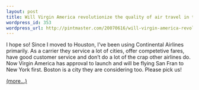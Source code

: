 ```yaml
--- 
layout: post
title: Will Virgin America revolutionize the quality of air travel in the United States?
wordpress_id: 353
wordpress_url: http://pintmaster.com/20070616/will-virgin-america-revolutionize-the-quality-of-air-travel-in-the-united-states/
---
```

<p>I hope so! Since I moved to Houston, I&rsquo;ve been using Continental Airlines primarily. As a carrier they service a lot of cities, offer competetive fares, have good customer service and don&rsquo;t do a lot of the crap other airlines do. Now Virgin America has approval to launch and will be flying San Fran to New York first. Boston is a city they are considering too. Please pick us!</p>
<p> <a href="http://topstartup.com/2007/06/16/will-virgin-america-revolutionize-the-quality-of-air-travel-in-the-united-states/#more-80">(more&hellip;)</a></p>
